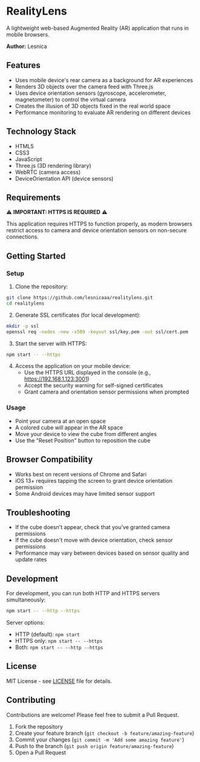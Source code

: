 # RealityLens

A lightweight web-based Augmented Reality (AR) application that runs in mobile browsers.

**Author:** Lesnica

## Features

- Uses mobile device's rear camera as a background for AR experiences
- Renders 3D objects over the camera feed with Three.js
- Uses device orientation sensors (gyroscope, accelerometer, magnetometer) to control the virtual camera
- Creates the illusion of 3D objects fixed in the real world space
- Performance monitoring to evaluate AR rendering on different devices

## Technology Stack

- HTML5
- CSS3
- JavaScript
- Three.js (3D rendering library)
- WebRTC (camera access)
- DeviceOrientation API (device sensors)

## Requirements

⚠️ **IMPORTANT: HTTPS IS REQUIRED** ⚠️

This application requires HTTPS to function properly, as modern browsers restrict access to camera and device orientation sensors on non-secure connections.

## Getting Started

### Setup

1. Clone the repository:
```bash
git clone https://github.com/lesnicaaa/realitylens.git
cd realitylens
```

2. Generate SSL certificates (for local development):
```bash
mkdir -p ssl
openssl req -nodes -new -x509 -keyout ssl/key.pem -out ssl/cert.pem
```

3. Start the server with HTTPS:
```bash
npm start -- --https
```

4. Access the application on your mobile device:
   - Use the HTTPS URL displayed in the console (e.g., https://192.168.1.123:3001)
   - Accept the security warning for self-signed certificates
   - Grant camera and orientation sensor permissions when prompted

### Usage

- Point your camera at an open space
- A colored cube will appear in the AR space
- Move your device to view the cube from different angles
- Use the "Reset Position" button to reposition the cube

## Browser Compatibility

- Works best on recent versions of Chrome and Safari
- iOS 13+ requires tapping the screen to grant device orientation permission
- Some Android devices may have limited sensor support

## Troubleshooting

- If the cube doesn't appear, check that you've granted camera permissions
- If the cube doesn't move with device orientation, check sensor permissions
- Performance may vary between devices based on sensor quality and update rates

## Development

For development, you can run both HTTP and HTTPS servers simultaneously:

```bash
npm start -- --http --https
```

Server options:
- HTTP (default): `npm start`
- HTTPS only: `npm start -- --https`
- Both: `npm start -- --http --https`

## License

MIT License - see [LICENSE](LICENSE) file for details.

## Contributing

Contributions are welcome! Please feel free to submit a Pull Request.

1. Fork the repository
2. Create your feature branch (`git checkout -b feature/amazing-feature`)
3. Commit your changes (`git commit -m 'Add some amazing feature'`)
4. Push to the branch (`git push origin feature/amazing-feature`)
5. Open a Pull Request 